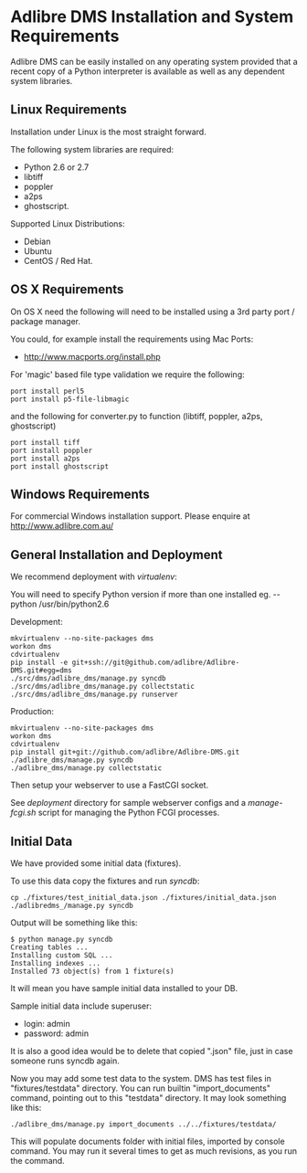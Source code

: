 # Adlibre DMS Installation and System Requirements

Adlibre DMS can be easily installed on any operating system provided that a recent copy of a Python interpreter is
available as well as any dependent system libraries.

## Linux Requirements

Installation under Linux is the most straight forward.

The following system libraries are required:

* Python 2.6 or 2.7
* libtiff
* poppler
* a2ps
* ghostscript.

Supported Linux Distributions:

* Debian
* Ubuntu
* CentOS / Red Hat.

## OS X Requirements

On OS X need the following will need to be installed using a 3rd party port / package manager.

You could, for example install the requirements using Mac Ports:

* http://www.macports.org/install.php

For 'magic' based file type validation we require the following:

    port install perl5
    port install p5-file-libmagic

and the following for converter.py to function (libtiff, poppler, a2ps, ghostscript)

    port install tiff
    port install poppler
    port install a2ps
    port install ghostscript

## Windows Requirements

For commercial Windows installation support. Please enquire at http://www.adlibre.com.au/

## General Installation and Deployment

We recommend deployment with _virtualenv_:

You will need to specify Python version if more than one installed eg. --python /usr/bin/python2.6

Development:

    mkvirtualenv --no-site-packages dms
    workon dms
    cdvirtualenv
    pip install -e git+ssh://git@github.com/adlibre/Adlibre-DMS.git#egg=dms
    ./src/dms/adlibre_dms/manage.py syncdb
    ./src/dms/adlibre_dms/manage.py collectstatic
    ./src/dms/adlibre_dms/manage.py runserver

Production:

    mkvirtualenv --no-site-packages dms
    workon dms
    cdvirtualenv
    pip install git+git://github.com/adlibre/Adlibre-DMS.git
    ./adlibre_dms/manage.py syncdb
    ./adlibre_dms/manage.py collectstatic

Then setup your webserver to use a FastCGI socket.

See _deployment_ directory for sample webserver configs and a _manage-fcgi.sh_ script for managing the Python FCGI processes.

## Initial Data

We have provided some initial data (fixtures).

To use this data copy the fixtures and run _syncdb_:

    cp ./fixtures/test_initial_data.json ./fixtures/initial_data.json
    ./adlibredms_/manage.py syncdb

Output will be something like this:

    $ python manage.py syncdb
    Creating tables ...
    Installing custom SQL ...
    Installing indexes ...
    Installed 73 object(s) from 1 fixture(s)

It will mean you have sample initial data installed to your DB.

Sample initial data include superuser:

* login:     admin
* password:  admin

It is also a good idea would be to delete that copied ".json" file, just in case someone runs syncdb again.

Now you may add some test data to the system.
DMS has test files in "fixtures/testdata" directory.
You can run builtin "import_documents" command,
pointing out to this "testdata" directory.
It may look something like this:

    ./adlibre_dms/manage.py import_documents ../../fixtures/testdata/

This will populate documents folder with initial files,
imported by console command. You may run it several times to get
as much revisions, as you run the command.

